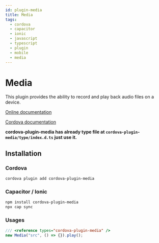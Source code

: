 ```yaml
---
id: plugin-media
title: Media
tags:
  - cordova
  - capacitor
  - ionic
  - javascript
  - typescript
  - plugin
  - mobile
  - media
---
```


# Media

This plugin provides the ability to record and play back audio files on a device.

[Online documentation](https://awesomecordovalibrary.com)

[Cordova documentation](https://www.npmjs.com/package/cordova-plugin-media)

**cordova-plugin-media has already type file at `cordova-plugin-media/type/index.d.ts` just use it.**

## Installation

### Cordova

```sh
cordova plugin add cordova-plugin-media
```

### Capacitor / Ionic

```bash
npm install cordova-plugin-media
npx cap sync
```

### Usages

```typescript
/// <reference types="cordova-plugin-media" />
new Media("src", () => {}).play();
```
